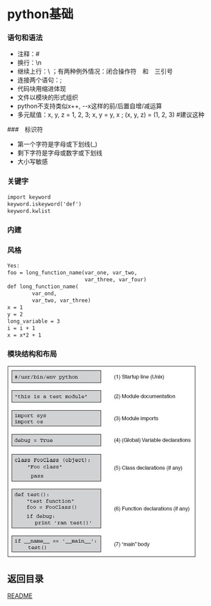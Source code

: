 python基础
============================

### 语句和语法

* 注释：#
* 换行：\n
* 继续上行：\ ；有两种例外情况：闭合操作符　和　三引号
* 连接两个语句：;
* 代码块用缩进体现
* 文件以模块的形式组织
* python不支持类似x++, --x这样的前/后置自增/减运算
* 多元赋值：x, y, z = 1, 2, 3; x, y = y, x ; (x, y, z) = (1, 2, 3) #建议这种

###　标识符
* 第一个字符是字母或下划线(_)
* 剩下字符是字母或数字或下划线
* 大小写敏感

### 关键字
    import keyword
    keyword.iskeyword('def')
    keyword.kwlist

### 内建

### 风格

    Yes:
    foo = long_function_name(var_one, var_two,
    	                     var_three, var_four)
    def long_function_name(
    	    var_ond,
    	    var_two, var_three)
	x = 1
	y = 2
	long_variable = 3
	i = i + 1
	x = x*2 + 1

### 模块结构和布局
![StyleGuide](img/styleguide.jpg "StyleGuide")

## 返回目录
[README](README.md)